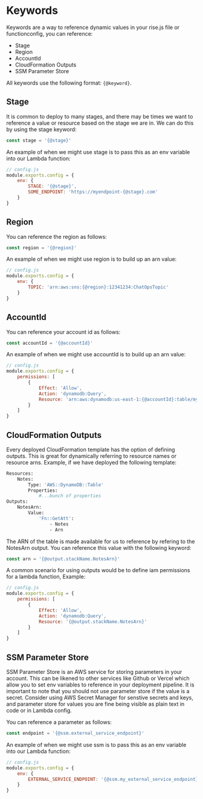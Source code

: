 # Keywords

Keywords are a way to reference dynamic values in your rise.js file or functionconfig, you can reference:

-   Stage
-   Region
-   AccountId
-   CloudFormation Outputs
-   SSM Parameter Store

All keywords use the following format: `{@keyword}`.

## Stage

It is common to deploy to many stages, and there may be times we want to reference a value or resource based on the stage we are in. We can do this by using the stage keyword:

```js
const stage = '{@stage}'
```

An example of when we might use stage is to pass this as an env variable into our Lambda function:

```js
// config.js
module.exports.config = {
    env: {
        STAGE: '{@stage}',
        SOME_ENDPOINT: 'https://myendpoint-{@stage}.com'
    }
}
```

## Region

You can reference the region as follows:

```js
const region = '{@region}'
```

An example of when we might use region is to build up an arn value:

```js
// config.js
module.exports.config = {
    env: {
        TOPIC: 'arn:aws:sns:{@region}:12341234:ChatOpsTopic'
    }
}
```

## AccountId

You can reference your account id as follows:

```js
const accountId = '{@accountId}'
```

An example of when we might use accountId is to build up an arn value:

```js
// config.js
module.exports.config = {
    permissions: [
        {
            Effect: 'Allow',
            Action: 'dynamodb:Query',
            Resource: 'arn:aws:dynamodb:us-east-1:{@accountId}:table/myTable'
        }
    ]
}
```

## CloudFormation Outputs

Every deployed CloudFormation template has the option of defining outputs. This is great for dynamically referring to resource names or resource arns. Example, if we have deployed the following template:

```bash
Resources:
    Notes:
        Type: 'AWS::DynamoDB::Table'
        Properties:
            #...bunch of properties
Outputs:
    NotesArn:
        Value:
            'Fn::GetAtt':
                - Notes
                - Arn
```

The ARN of the table is made available for us to reference by refering to the NotesArn output. You can reference this value with the following keyword:

```js
const arn = '{@output.stackName.NotesArn}'
```

A common scenario for using outputs would be to define iam permissions for a lambda function, Example:

```js
// config.js
module.exports.config = {
    permissions: [
        {
            Effect: 'Allow',
            Action: 'dynamodb:Query',
            Resource: '{@output.stackName.NotesArn}'
        }
    ]
}
```

## SSM Parameter Store

SSM Parameter Store is an AWS service for storing parameters in your account.
This can be likened to other services like Github or Vercel which allow you to set
env variables to reference in your deployment pipeline. It is important to note that
you should not use parameter store if the value is a secret. Consider using AWS Secret Manager
for senstive secrets and keys, and parameter store for values you are fine being visible as plain text
in code or in Lambda config.

You can reference a parameter as follows:

```js
const endpoint = '{@ssm.external_service_endpoint}'
```

An example of when we might use ssm is to pass this as an env variable into our Lambda function:

```js
// config.js
module.exports.config = {
    env: {
        EXTERNAL_SERVICE_ENDPOINT: '{@ssm.my_external_service_endpoint}'
    }
}
```
